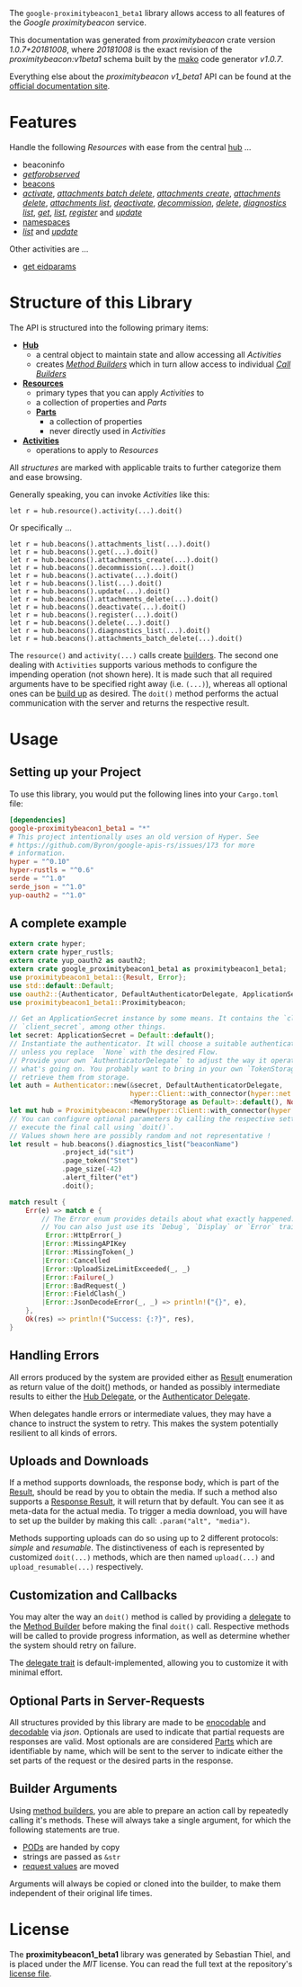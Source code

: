 <!---
DO NOT EDIT !
This file was generated automatically from 'src/mako/api/README.md.mako'
DO NOT EDIT !
-->
The `google-proximitybeacon1_beta1` library allows access to all features of the *Google proximitybeacon* service.

This documentation was generated from *proximitybeacon* crate version *1.0.7+20181008*, where *20181008* is the exact revision of the *proximitybeacon:v1beta1* schema built by the [mako](http://www.makotemplates.org/) code generator *v1.0.7*.

Everything else about the *proximitybeacon* *v1_beta1* API can be found at the
[official documentation site](https://developers.google.com/beacons/proximity/).
# Features

Handle the following *Resources* with ease from the central [hub](https://docs.rs/google-proximitybeacon1_beta1/1.0.7+20181008/google_proximitybeacon1_beta1/struct.Proximitybeacon.html) ... 

* beaconinfo
 * [*getforobserved*](https://docs.rs/google-proximitybeacon1_beta1/1.0.7+20181008/google_proximitybeacon1_beta1/struct.BeaconinfoGetforobservedCall.html)
* [beacons](https://docs.rs/google-proximitybeacon1_beta1/1.0.7+20181008/google_proximitybeacon1_beta1/struct.Beacon.html)
 * [*activate*](https://docs.rs/google-proximitybeacon1_beta1/1.0.7+20181008/google_proximitybeacon1_beta1/struct.BeaconActivateCall.html), [*attachments batch delete*](https://docs.rs/google-proximitybeacon1_beta1/1.0.7+20181008/google_proximitybeacon1_beta1/struct.BeaconAttachmentBatchDeleteCall.html), [*attachments create*](https://docs.rs/google-proximitybeacon1_beta1/1.0.7+20181008/google_proximitybeacon1_beta1/struct.BeaconAttachmentCreateCall.html), [*attachments delete*](https://docs.rs/google-proximitybeacon1_beta1/1.0.7+20181008/google_proximitybeacon1_beta1/struct.BeaconAttachmentDeleteCall.html), [*attachments list*](https://docs.rs/google-proximitybeacon1_beta1/1.0.7+20181008/google_proximitybeacon1_beta1/struct.BeaconAttachmentListCall.html), [*deactivate*](https://docs.rs/google-proximitybeacon1_beta1/1.0.7+20181008/google_proximitybeacon1_beta1/struct.BeaconDeactivateCall.html), [*decommission*](https://docs.rs/google-proximitybeacon1_beta1/1.0.7+20181008/google_proximitybeacon1_beta1/struct.BeaconDecommissionCall.html), [*delete*](https://docs.rs/google-proximitybeacon1_beta1/1.0.7+20181008/google_proximitybeacon1_beta1/struct.BeaconDeleteCall.html), [*diagnostics list*](https://docs.rs/google-proximitybeacon1_beta1/1.0.7+20181008/google_proximitybeacon1_beta1/struct.BeaconDiagnosticListCall.html), [*get*](https://docs.rs/google-proximitybeacon1_beta1/1.0.7+20181008/google_proximitybeacon1_beta1/struct.BeaconGetCall.html), [*list*](https://docs.rs/google-proximitybeacon1_beta1/1.0.7+20181008/google_proximitybeacon1_beta1/struct.BeaconListCall.html), [*register*](https://docs.rs/google-proximitybeacon1_beta1/1.0.7+20181008/google_proximitybeacon1_beta1/struct.BeaconRegisterCall.html) and [*update*](https://docs.rs/google-proximitybeacon1_beta1/1.0.7+20181008/google_proximitybeacon1_beta1/struct.BeaconUpdateCall.html)
* [namespaces](https://docs.rs/google-proximitybeacon1_beta1/1.0.7+20181008/google_proximitybeacon1_beta1/struct.Namespace.html)
 * [*list*](https://docs.rs/google-proximitybeacon1_beta1/1.0.7+20181008/google_proximitybeacon1_beta1/struct.NamespaceListCall.html) and [*update*](https://docs.rs/google-proximitybeacon1_beta1/1.0.7+20181008/google_proximitybeacon1_beta1/struct.NamespaceUpdateCall.html)

Other activities are ...

* [get eidparams](https://docs.rs/google-proximitybeacon1_beta1/1.0.7+20181008/google_proximitybeacon1_beta1/struct.MethodGetEidparamCall.html)



# Structure of this Library

The API is structured into the following primary items:

* **[Hub](https://docs.rs/google-proximitybeacon1_beta1/1.0.7+20181008/google_proximitybeacon1_beta1/struct.Proximitybeacon.html)**
    * a central object to maintain state and allow accessing all *Activities*
    * creates [*Method Builders*](https://docs.rs/google-proximitybeacon1_beta1/1.0.7+20181008/google_proximitybeacon1_beta1/trait.MethodsBuilder.html) which in turn
      allow access to individual [*Call Builders*](https://docs.rs/google-proximitybeacon1_beta1/1.0.7+20181008/google_proximitybeacon1_beta1/trait.CallBuilder.html)
* **[Resources](https://docs.rs/google-proximitybeacon1_beta1/1.0.7+20181008/google_proximitybeacon1_beta1/trait.Resource.html)**
    * primary types that you can apply *Activities* to
    * a collection of properties and *Parts*
    * **[Parts](https://docs.rs/google-proximitybeacon1_beta1/1.0.7+20181008/google_proximitybeacon1_beta1/trait.Part.html)**
        * a collection of properties
        * never directly used in *Activities*
* **[Activities](https://docs.rs/google-proximitybeacon1_beta1/1.0.7+20181008/google_proximitybeacon1_beta1/trait.CallBuilder.html)**
    * operations to apply to *Resources*

All *structures* are marked with applicable traits to further categorize them and ease browsing.

Generally speaking, you can invoke *Activities* like this:

```Rust,ignore
let r = hub.resource().activity(...).doit()
```

Or specifically ...

```ignore
let r = hub.beacons().attachments_list(...).doit()
let r = hub.beacons().get(...).doit()
let r = hub.beacons().attachments_create(...).doit()
let r = hub.beacons().decommission(...).doit()
let r = hub.beacons().activate(...).doit()
let r = hub.beacons().list(...).doit()
let r = hub.beacons().update(...).doit()
let r = hub.beacons().attachments_delete(...).doit()
let r = hub.beacons().deactivate(...).doit()
let r = hub.beacons().register(...).doit()
let r = hub.beacons().delete(...).doit()
let r = hub.beacons().diagnostics_list(...).doit()
let r = hub.beacons().attachments_batch_delete(...).doit()
```

The `resource()` and `activity(...)` calls create [builders][builder-pattern]. The second one dealing with `Activities` 
supports various methods to configure the impending operation (not shown here). It is made such that all required arguments have to be 
specified right away (i.e. `(...)`), whereas all optional ones can be [build up][builder-pattern] as desired.
The `doit()` method performs the actual communication with the server and returns the respective result.

# Usage

## Setting up your Project

To use this library, you would put the following lines into your `Cargo.toml` file:

```toml
[dependencies]
google-proximitybeacon1_beta1 = "*"
# This project intentionally uses an old version of Hyper. See
# https://github.com/Byron/google-apis-rs/issues/173 for more
# information.
hyper = "^0.10"
hyper-rustls = "^0.6"
serde = "^1.0"
serde_json = "^1.0"
yup-oauth2 = "^1.0"
```

## A complete example

```Rust
extern crate hyper;
extern crate hyper_rustls;
extern crate yup_oauth2 as oauth2;
extern crate google_proximitybeacon1_beta1 as proximitybeacon1_beta1;
use proximitybeacon1_beta1::{Result, Error};
use std::default::Default;
use oauth2::{Authenticator, DefaultAuthenticatorDelegate, ApplicationSecret, MemoryStorage};
use proximitybeacon1_beta1::Proximitybeacon;

// Get an ApplicationSecret instance by some means. It contains the `client_id` and 
// `client_secret`, among other things.
let secret: ApplicationSecret = Default::default();
// Instantiate the authenticator. It will choose a suitable authentication flow for you, 
// unless you replace  `None` with the desired Flow.
// Provide your own `AuthenticatorDelegate` to adjust the way it operates and get feedback about 
// what's going on. You probably want to bring in your own `TokenStorage` to persist tokens and
// retrieve them from storage.
let auth = Authenticator::new(&secret, DefaultAuthenticatorDelegate,
                              hyper::Client::with_connector(hyper::net::HttpsConnector::new(hyper_rustls::TlsClient::new())),
                              <MemoryStorage as Default>::default(), None);
let mut hub = Proximitybeacon::new(hyper::Client::with_connector(hyper::net::HttpsConnector::new(hyper_rustls::TlsClient::new())), auth);
// You can configure optional parameters by calling the respective setters at will, and
// execute the final call using `doit()`.
// Values shown here are possibly random and not representative !
let result = hub.beacons().diagnostics_list("beaconName")
             .project_id("sit")
             .page_token("Stet")
             .page_size(-42)
             .alert_filter("et")
             .doit();

match result {
    Err(e) => match e {
        // The Error enum provides details about what exactly happened.
        // You can also just use its `Debug`, `Display` or `Error` traits
         Error::HttpError(_)
        |Error::MissingAPIKey
        |Error::MissingToken(_)
        |Error::Cancelled
        |Error::UploadSizeLimitExceeded(_, _)
        |Error::Failure(_)
        |Error::BadRequest(_)
        |Error::FieldClash(_)
        |Error::JsonDecodeError(_, _) => println!("{}", e),
    },
    Ok(res) => println!("Success: {:?}", res),
}

```
## Handling Errors

All errors produced by the system are provided either as [Result](https://docs.rs/google-proximitybeacon1_beta1/1.0.7+20181008/google_proximitybeacon1_beta1/enum.Result.html) enumeration as return value of 
the doit() methods, or handed as possibly intermediate results to either the 
[Hub Delegate](https://docs.rs/google-proximitybeacon1_beta1/1.0.7+20181008/google_proximitybeacon1_beta1/trait.Delegate.html), or the [Authenticator Delegate](https://docs.rs/yup-oauth2/*/yup_oauth2/trait.AuthenticatorDelegate.html).

When delegates handle errors or intermediate values, they may have a chance to instruct the system to retry. This 
makes the system potentially resilient to all kinds of errors.

## Uploads and Downloads
If a method supports downloads, the response body, which is part of the [Result](https://docs.rs/google-proximitybeacon1_beta1/1.0.7+20181008/google_proximitybeacon1_beta1/enum.Result.html), should be
read by you to obtain the media.
If such a method also supports a [Response Result](https://docs.rs/google-proximitybeacon1_beta1/1.0.7+20181008/google_proximitybeacon1_beta1/trait.ResponseResult.html), it will return that by default.
You can see it as meta-data for the actual media. To trigger a media download, you will have to set up the builder by making
this call: `.param("alt", "media")`.

Methods supporting uploads can do so using up to 2 different protocols: 
*simple* and *resumable*. The distinctiveness of each is represented by customized 
`doit(...)` methods, which are then named `upload(...)` and `upload_resumable(...)` respectively.

## Customization and Callbacks

You may alter the way an `doit()` method is called by providing a [delegate](https://docs.rs/google-proximitybeacon1_beta1/1.0.7+20181008/google_proximitybeacon1_beta1/trait.Delegate.html) to the 
[Method Builder](https://docs.rs/google-proximitybeacon1_beta1/1.0.7+20181008/google_proximitybeacon1_beta1/trait.CallBuilder.html) before making the final `doit()` call. 
Respective methods will be called to provide progress information, as well as determine whether the system should 
retry on failure.

The [delegate trait](https://docs.rs/google-proximitybeacon1_beta1/1.0.7+20181008/google_proximitybeacon1_beta1/trait.Delegate.html) is default-implemented, allowing you to customize it with minimal effort.

## Optional Parts in Server-Requests

All structures provided by this library are made to be [enocodable](https://docs.rs/google-proximitybeacon1_beta1/1.0.7+20181008/google_proximitybeacon1_beta1/trait.RequestValue.html) and 
[decodable](https://docs.rs/google-proximitybeacon1_beta1/1.0.7+20181008/google_proximitybeacon1_beta1/trait.ResponseResult.html) via *json*. Optionals are used to indicate that partial requests are responses 
are valid.
Most optionals are are considered [Parts](https://docs.rs/google-proximitybeacon1_beta1/1.0.7+20181008/google_proximitybeacon1_beta1/trait.Part.html) which are identifiable by name, which will be sent to 
the server to indicate either the set parts of the request or the desired parts in the response.

## Builder Arguments

Using [method builders](https://docs.rs/google-proximitybeacon1_beta1/1.0.7+20181008/google_proximitybeacon1_beta1/trait.CallBuilder.html), you are able to prepare an action call by repeatedly calling it's methods.
These will always take a single argument, for which the following statements are true.

* [PODs][wiki-pod] are handed by copy
* strings are passed as `&str`
* [request values](https://docs.rs/google-proximitybeacon1_beta1/1.0.7+20181008/google_proximitybeacon1_beta1/trait.RequestValue.html) are moved

Arguments will always be copied or cloned into the builder, to make them independent of their original life times.

[wiki-pod]: http://en.wikipedia.org/wiki/Plain_old_data_structure
[builder-pattern]: http://en.wikipedia.org/wiki/Builder_pattern
[google-go-api]: https://github.com/google/google-api-go-client

# License
The **proximitybeacon1_beta1** library was generated by Sebastian Thiel, and is placed 
under the *MIT* license.
You can read the full text at the repository's [license file][repo-license].

[repo-license]: https://github.com/Byron/google-apis-rsblob/master/LICENSE.md
